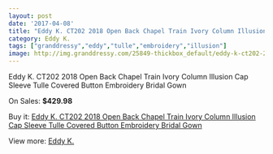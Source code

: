 ```yaml
---
layout: post
date: '2017-04-08'
title: "Eddy K. CT202 2018 Open Back Chapel Train Ivory Column Illusion Cap Sleeve Tulle Covered Button Embroidery Bridal Gown"
category: Eddy K.
tags: ["granddressy","eddy","tulle","embroidery","illusion"]
image: http://img.granddressy.com/25849-thickbox_default/eddy-k-ct202-2018-open-back-chapel-train-ivory-column-illusion-cap-sleeve-tulle-covered-button-embroidery-bridal-gown.jpg
---
```

Eddy K. CT202 2018 Open Back Chapel Train Ivory Column Illusion Cap Sleeve Tulle Covered Button Embroidery Bridal Gown

On Sales: **$429.98**
<a href="https://www.granddressy.com/en/eddy-k-/23103-eddy-k-ct202-2018-open-back-chapel-train-ivory-column-illusion-cap-sleeve-tulle-covered-button-embroidery-bridal-gown.html"><amp-img layout="responsive" width="600" height="600" src="//img.granddressy.com/25849-thickbox_default/eddy-k-ct202-2018-open-back-chapel-train-ivory-column-illusion-cap-sleeve-tulle-covered-button-embroidery-bridal-gown.jpg" alt="Eddy K. CT202 2018 Open Back Chapel Train Ivory Column Illusion Cap Sleeve Tulle Covered Button Embroidery Bridal Gown 0" /></a>
<a href="https://www.granddressy.com/en/eddy-k-/23103-eddy-k-ct202-2018-open-back-chapel-train-ivory-column-illusion-cap-sleeve-tulle-covered-button-embroidery-bridal-gown.html"><amp-img layout="responsive" width="600" height="600" src="//img.granddressy.com/25852-thickbox_default/eddy-k-ct202-2018-open-back-chapel-train-ivory-column-illusion-cap-sleeve-tulle-covered-button-embroidery-bridal-gown.jpg" alt="Eddy K. CT202 2018 Open Back Chapel Train Ivory Column Illusion Cap Sleeve Tulle Covered Button Embroidery Bridal Gown 1" /></a>
<a href="https://www.granddressy.com/en/eddy-k-/23103-eddy-k-ct202-2018-open-back-chapel-train-ivory-column-illusion-cap-sleeve-tulle-covered-button-embroidery-bridal-gown.html"><amp-img layout="responsive" width="600" height="600" src="//img.granddressy.com/25851-thickbox_default/eddy-k-ct202-2018-open-back-chapel-train-ivory-column-illusion-cap-sleeve-tulle-covered-button-embroidery-bridal-gown.jpg" alt="Eddy K. CT202 2018 Open Back Chapel Train Ivory Column Illusion Cap Sleeve Tulle Covered Button Embroidery Bridal Gown 2" /></a>
<a href="https://www.granddressy.com/en/eddy-k-/23103-eddy-k-ct202-2018-open-back-chapel-train-ivory-column-illusion-cap-sleeve-tulle-covered-button-embroidery-bridal-gown.html"><amp-img layout="responsive" width="600" height="600" src="//img.granddressy.com/25850-thickbox_default/eddy-k-ct202-2018-open-back-chapel-train-ivory-column-illusion-cap-sleeve-tulle-covered-button-embroidery-bridal-gown.jpg" alt="Eddy K. CT202 2018 Open Back Chapel Train Ivory Column Illusion Cap Sleeve Tulle Covered Button Embroidery Bridal Gown 3" /></a>

Buy it: [Eddy K. CT202 2018 Open Back Chapel Train Ivory Column Illusion Cap Sleeve Tulle Covered Button Embroidery Bridal Gown](https://www.granddressy.com/en/eddy-k-/23103-eddy-k-ct202-2018-open-back-chapel-train-ivory-column-illusion-cap-sleeve-tulle-covered-button-embroidery-bridal-gown.html "Eddy K. CT202 2018 Open Back Chapel Train Ivory Column Illusion Cap Sleeve Tulle Covered Button Embroidery Bridal Gown")

View more: [Eddy K.](https://www.granddressy.com/en/547-eddy-k- "Eddy K.")